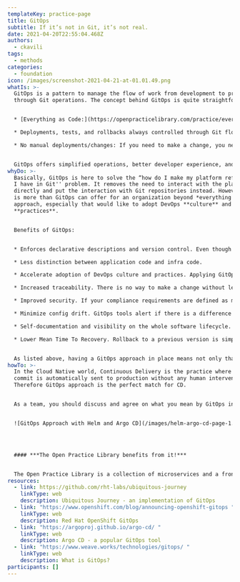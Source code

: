 ```yaml
---
templateKey: practice-page
title: GitOps
subtitle: If it’s not in Git, it’s not real.
date: 2021-04-20T22:55:04.468Z
authors:
  - ckavili
tags:
  - methods
categories: 
  - foundation
icon: /images/screenshot-2021-04-21-at-01.01.49.png
whatIs: >-
  GitOps is a pattern to manage the flow of work from development to production
  through Git operations. The concept behind GitOps is quite straightforward:


  * [Everything as Code:](https://openpracticelibrary.com/practice/everything-as-code/) Git is always the source of truth on what happens in the system

  * Deployments, tests, and rollbacks always controlled through Git flow

  * No manual deployments/changes: If you need to make a change, you need to make a Git operation such as commit, or raise a pull request.


  GitOps offers simplified operations, better developer experience, and better visibility of what is happening on the system. The most popular GitOps tools today are ArgoCD and Flux. As the adoption of GitOps is increasing, best practices around the approach and the tools are also forming rapidly.
whyDo: >-
  Basically, GitOps is here to solve the “how do I make my platform reflect what
  I have in Git'' problem. It removes the need to interact with the platform
  directly and put the interaction with Git repositories instead. However, there
  is more than GitOps can offer for an organization beyond *everything as code*
  approach, especially that would like to adopt DevOps **culture** and
  **practices**.


  Benefits of GitOps:


  * Enforces declarative descriptions and version control. Even though developers are familiar with using Git for application code, GitOps means that alongside the source code, you need to store other resources of the application as well. If they are not in Git, then they are not real!

  * Less distinction between application code and infra code.

  * Accelerate adoption of DevOps culture and practices. Applying GitOps provides automated deployments of declarative descriptions which leads to faster lead time.

  * Increased traceability. There is no way to make a change without leaving a trace.

  * Improved security. If your compliance requirements are defined as manifests and stored in Git, you can make sure they are applied through GitOps. Plus, Git provides big security advantages by being the single source of truth as it keeps track of changes.

  * Minimize config drift. GitOps tools alert if there is a difference between what is in Git and what is applied in the system, and even help to revert the change.

  * Self-documentation and visibility on the whole software lifecycle. Easy to see what is running on the platform by looking at repositories.

  * Lower Mean Time To Recovery. Rollback to a previous version is simply using a past commit.


  As listed above, having a GitOps approach in place means not only that you care about Git hashes and pull requests but also have visibility on the products and more importantly the teams too. Applying GitOps to onboarding and scaling your IT Delivery capability can massively accelerate your responsiveness to the market or global events. A GitOps approach can provide a better experience for creating repeatable environments and tooling for new teams as well as existing ones. It can also deliver a better production experience for migrating existing applications and quick adoption for dynamic team structures.
howTo: >-
  In the Cloud Native world, Continuous Delivery is the practice where every
  commit is automatically sent to production without any human intervention.
  Therefore GitOps approach is the perfect match for CD.


  As a team, you should discuss and agree on what you mean by GitOps in practice. Define the structure of Git repositories and where to store which configuration files. Then have the right tool in place for your needs. Of course, there are multiple ways to set repositories. Here is a high-level example flow for a CI/CD pipeline utilizing one configuration repository and a separate source code repository:


  ![GitOps Approach with Helm and Argo CD](/images/helm-argo-cd-page-1.png)




  #### ***The Open Practice Library benefits from it!***


  The Open Practice Library is a collection of microservices and a front-end application, spread across multiple [Git repositories](https://github.com/openpracticelibrary/opl-cd). These microservices are defined as manifests and manifest changes are automatically triggered to release versions of the Open Practice Library via GitHub Actions in the various code repos. It is watched by ArgoCD, automatically updating apps running in Red Hat OpenShift Container Platform with any manifest changes.
resources:
  - link: https://github.com/rht-labs/ubiquitous-journey
    linkType: web
    description: Ubiquitous Journey - an implementation of GitOps
  - link: "https://www.openshift.com/blog/announcing-openshift-gitops "
    linkType: web
    description: Red Hat OpenShift GitOps
  - link: "https://argoproj.github.io/argo-cd/ "
    linkType: web
    description: Argo CD - a popular GitOps tool
  - link: "https://www.weave.works/technologies/gitops/ "
    linkType: web
    description: What is GitOps?
participants: []
---
```

